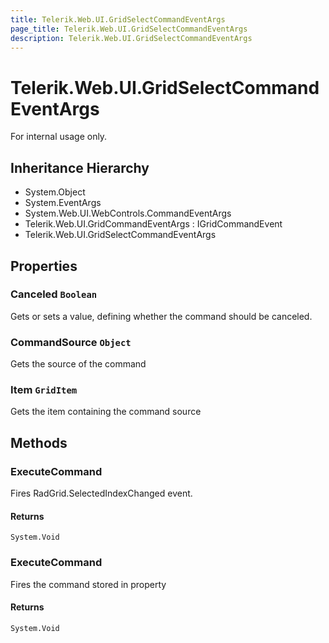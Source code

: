 ```yaml
---
title: Telerik.Web.UI.GridSelectCommandEventArgs
page_title: Telerik.Web.UI.GridSelectCommandEventArgs
description: Telerik.Web.UI.GridSelectCommandEventArgs
---
```


# Telerik.Web.UI.GridSelectCommandEventArgs

For internal usage only.

## Inheritance Hierarchy

* System.Object
* System.EventArgs
* System.Web.UI.WebControls.CommandEventArgs
* Telerik.Web.UI.GridCommandEventArgs : IGridCommandEvent
* Telerik.Web.UI.GridSelectCommandEventArgs

## Properties

###  Canceled `Boolean`

Gets or sets a value, defining whether the command should be canceled.

###  CommandSource `Object`

Gets the source of the command

###  Item `GridItem`

Gets the item containing the command source

## Methods

###  ExecuteCommand

Fires RadGrid.SelectedIndexChanged event.

#### Returns

`System.Void` 

###  ExecuteCommand

Fires the command stored in 
                property

#### Returns

`System.Void` 


